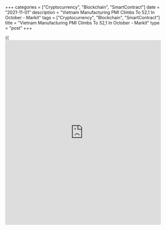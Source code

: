 +++
categories = ["Cryptocurrency", "Blockchain", "SmartContract"]
date = "2021-11-01"
description = "Vietnam Manufacturing PMI Climbs To 52,1 In October - Markit"
tags = ["Cryptocurrency", "Blockchain", "SmartContract"]
title = "Vietnam Manufacturing PMI Climbs To 52,1 In October - Markit"
type = "post"
+++

{{<iframe id="large-banner" src="https://www.bounty.group/#slide=17.0" width="100%" height="600" scrolling="no" style="border: 0px solid rgb(216, 221, 230); border-radius: 3px;">}}

The manufacturing sector in Vietnam swung to expansion in October, the
latest survey from Markit Economics revealed on Monday with a
manufacturing PMI score of 52.1.

That's up sharply from 40.2 in September and it moves above the boom-or-
bust lien of 50 that separates expansion from contraction.

A loosening of COVID-19 restrictions led a number of firms to restart
production in October, while others expanded output in response to
higher new orders. As a result, production growth was recorded for the
first time in five months.

A solid return to growth of new orders was also registered as
manufacturers and their customers alike resumed operations. The
improvement in the pandemic situation enabled firms to take advantage of
increased demand in international [markets][1], posting a first rise in
new export orders since May.

Business confidence improved markedly in October as the latest wave of
the COVID-19 pandemic showed signs of easing. Hopes that the pandemic
will remain under control helped optimism reach a 29-month high.

For comments and feedback [contact](https://www.playgroundfx.com/contact/): editorial@rtt[news](https://www.letsplayfx.com/blog/forex-news-website/).com

[Economic News][2]

 **What parts of the world are seeing the best (and worst) economic
performances lately? Click[here][3] to check out our [Econ Scorecard][3]
and find out! See up-to-the-moment [ranking](https://www.playgroundfx.com/blog/crypto-exchange-ranking/)s for the best and worst
performers in [GDP][4], [unemployment rate][5], [inflation][6] and much
more.**

   1. www.rtt[news](https://www.letsplayfx.com/blog/forex-news-website/).com/Content/Markets.aspx
   2. www.rtt[news](https://www.letsplayfx.com/blog/forex-news-website/).com/Content/EconomicNews.aspx
   3. www.rtt[news](https://www.letsplayfx.com/blog/forex-news-website/).com/economic-scorecard/world-rank/PPI/highest-performance.aspx
   4. www.rtt[news](https://www.letsplayfx.com/blog/forex-news-website/).com/economic-scorecard/world-rank/GDP/highest-performance.aspx
   5. www.rtt[news](https://www.letsplayfx.com/blog/forex-news-website/).com/economic-scorecard/world-rank/unemployment-rate/lowest-performance.aspx
   6. www.rtt[news](https://www.letsplayfx.com/blog/forex-news-website/).com/economic-scorecard/world-rank/CPI/highest-performance.aspx